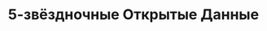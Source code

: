 ---
layout: default
redirect_from: /
lang: ru
title: 5-звёздночные Открытые Данные
description: Информация о 5-звёздночном плане по открытых данным Тима Бернерса-Ли
nav:
  page-top: 5 &#x2605; Открытые Данные
  by-example: Примеры
  costs-benefits: Выгоды &amp; Издержки
  see-also: Смотрите также
  languages: Languages
---